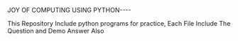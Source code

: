 JOY OF COMPUTING USING PYTHON----

This Repository Include python programs for practice,
Each File Include The Question and Demo Answer Also
